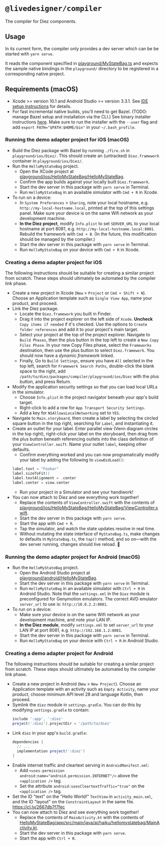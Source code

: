# `@livedesigner/compiler`

The compiler for Diez components.

## Usage

In its current form, the compiler only provides a dev server which can be be started with `yarn serve`.

It reads the component specified in [playground/MyStateBag.ts](playground/MyStateBag.ts) and expects the sample native bindings in the `playground/` directory to be registered in a corresponding native project.

## Requirements (macOS)
 - Xcode >= version 10.1 and Android Studio >= version 3.3.1. See [IDE setup instructions](../../docs/ide-setup-macos.md) for details.
 - For fast incremental native builds, you'll need to get Bazel. (TODO: manage Bazel setup and installation via the CLI.) See binary installer instructions [here](https://docs.bazel.build/versions/master/install-os-x.html#install-with-installer-mac-os-x). Make sure to run the installer with the `--user` flag and add `export PATH="$PATH:$HOME/bin"` in your `~/.bash_profile`.

### Running the demo adapter project for iOS (macOS)

 - Build the Diez package with Bazel by running `./fire.sh` in `playground/ios/Diez/`. This should create an (untracked) `Diez.framework` container in `playground/ios/Diez/`.
 - Run the `HelloMyStateBag` project.
   - Open the XCode project at [playground/ios/HelloMyStateBag/HelloMyStateBag](playground/ios/HelloMyStateBag/HelloMyStateBag).
   - Confirm the app builds against your locally built `Diez.framework`.
   - Start the dev server in this package with `yarn serve` in Terminal.
   - Run `HelloMyStateBag` in an available simulator with `Cmd + R` in Xcode.
 - To run on a device:
   - In `System Preferences` > `Sharing`, note your local hostname, e.g. `http://my-local-hostname.local`, printed at the top of this settings panel. Make sure your device is on the same Wifi network as your development machine.
   - **In the Diez project**, modify `Info.plist` to set `SERVER_URL` to your local hostname at port 8081, e.g. `http://my-local-hostname.local:8081`. Rebuild the framework with `Cmd + B`. (In the future, this modification should be managed by the compiler.)
   - Start the dev server in this package with `yarn serve` in Terminal.
   - Run `HelloMyStateBag` on your device with `Cmd + R` in Xcode.

### Creating a demo adapter project for iOS

The following instructions should be suitable for creating a similar project from scratch. These steps should ultimately be automated by the compiler link phase.
 - Create a new project in Xcode (`New` > `Project` or `Cmd + Shift + N`). Choose an Application template such as `Single View App`, name your product, and proceed.
 - Link the Diez package.
   - Locate the `Diez.framework` you built in Finder.
   - Drag it into the project explorer on the left side of `Xcode`. **Uncheck** `Copy items if needed` if it's checked. Use the options to `Create folder references` and add it to your project's main target.
   - Select your project at the top of the project explorer. Navigate to `Build Phases`, then the plus button in the top left to create a `New Copy Files Phase`. In your new Copy Files phase, select the `Frameworks` destination, then use the plus button to select `Diez.framework`. You should now have a _dynamic framework_ linked.
   - Finally, Go to `Build Settings`, ensure you have `All` selected in the top left, search for `Framework Search Paths`, double-click the blank space to the right, add `/path/to/diez/packages/compiler/playground/ios/Diez` with the plus button, and press Return.
 - Modify the application security settings so that you can load local URLs in the simulator.
   - Choose `Info.plist` in the project navigator beneath your _app_'s build target.
   - Right-click to add a row for `App Transport Security Settings`.
   - Add a key for `NSAllowsLocalNetworking` set to `YES`.
 - Navigate to `Main.storyboard`, then create a label by selecting the circled square button in the top right, searching for `Label`, and instantiating it.
 - Create an outlet for your label. Enter parallel view (Venn diagram circles in the top right), right-click your label on the storyboard, then drag from the plus button beneath referencing outlets into the class definition of your `ViewController.swift`. Name your outlet `label`, keeping other defaults.
   - Confirm everything worked and you can now programatically modify your label by adding the following to `viewDidLoad()`:
    ```swift
    label.text = "Foobar"
    label.sizeToFit()
    label.textAlignment = .center
    label.center = view.center
    ```
   - Run your project in a Simulator and see your handiwork!
 - You can now attach to Diez and see everything work together!
   - Replace the contents of `ViewController.swift` with the contents of [playground/ios/HelloMyStateBag/HelloMyStateBag/ViewController.swift](playground/ios/HelloMyStateBag/HelloMyStateBag/ViewController.swift).
   - Start the dev server in this package with `yarn serve`.
   - Start the app with `Cmd + R`.
   - Tap the simulator, and watch the state updates resolve in real time.
   - Without mutating the state interface of `MyStateBag.ts`, make changes to defaults in `MyStateBag.ts`, the `tap()` method, and so on—with the dev server running, changes should live reload. :tada:

### Running the demo adapter project for Android (macOS)

 - Run the `HelloMyStateBag` project.
   - Open the Android Studio project at [playground/android/HelloMyStateBag](playground/android/HelloMyStateBag).
   - Start the dev server in this package with `yarn serve` in Terminal.
   - Run `HelloMyStateBag` in an available simulator with `Ctrl + R` in Android Studio. Note that the `settings.xml` in the `Diez` module is preconfigured for Genymotion emulators. The correct AVD emulator `server_url` to use is: `http://10.0.2.2:8081`.
 - To run on a device:
   - Make sure your device is on the same Wifi network as your development machine, and note your LAN IP.
   - **In the Diez module**, modify `settings.xml` to set `server_url` to your LAN IP at port 8081, e.g. `http://192.168.1.2:8081`.
   - Start the dev server in this package with `yarn serve` in Terminal.
   - Run `HelloMyStateBag` on your device with `Ctrl + R` in Android Studio.

### Creating a demo adapter project for Android

The following instructions should be suitable for creating a similar project from scratch. These steps should ultimately be automated by the compiler link phase.
 - Create a new project in Android (`New` > `New Project`). Choose an Application template with an activity such as `Empty Activity`, name your product, choose minimum API level 28 and language Kotlin, then proceed.
 - Symlink the `diez` module in `settings.gradle`. You can do this by modifying `settings.gradle` to contain:
   ```groovy
   include ':app', ':diez'
   project(':diez').projectDir = '/path/to/diez'
   ```
 - Link `diez` in your app's `build.gradle`:
   ```groovy
   dependencies {
     // ...
     implementation project(':diez')
   }
   ```
 - Enable internet traffic and cleartext serving in `AndroidManifest.xml`:
   - Add `<uses-permission android:name="android.permission.INTERNET"/>` above the `<application />` tag.
   - Set the attribute `android:usesCleartextTraffic="true"` on the `<application />` tag.
 - Set the ID "text" on the "Hello World!" `TextView` in `activity_main.xml`, and the ID "layout" on the `ConstraintLayout` in the same file. https://cl.ly/2667db7f7fec
 - You can now attach to Diez and see everything work together!
   - Replace the contents of `MainActivity.kt` with the contents of [HelloMyStateBag/app/src/main/java/ai/haiku/hellomystatebag/MainActivity.kt](HelloMyStateBag/app/src/main/java/ai/haiku/hellomystatebag/MainActivity.kt).
   - Start the dev server in this package with `yarn serve`.
   - Start the app with `Ctrl + R`.

